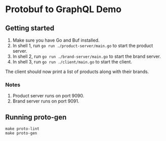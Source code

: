 # Protobuf to GraphQL Demo

## Getting started

1. Make sure you have Go and Buf installed.
2. In shell 1, run `go run ./product-server/main.go` to start the product server.
3. In shell 2, run `go run ./brand-server/main.go` to start the brand server.
4. In shell 3, run `go run ./client/main.go` to start the client.

The client should now print a list of products along with their brands.

### Notes

1. Product server runs on port 9090.
2. Brand server runs on port 9091.

## Running proto-gen

```shell
make proto-lint
make proto-gen
```
